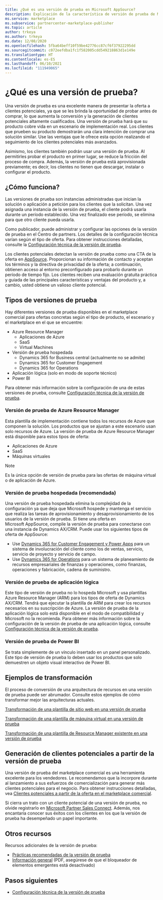 ```yaml
---
title: ¿Qué es una versión de prueba en Microsoft AppSource?
description: Explicación de la característica de versión de prueba de Microsoft AppSource
ms.service: marketplace
ms.subservice: partnercenter-marketplace-publisher
ms.topic: article
author: trkeya
ms.author: trkeya
ms.date: 12/08/2020
ms.openlocfilehash: 5fba64beff10f59be42776cc87cf6f37922295dd
ms.sourcegitcommit: c072eefdba1fc1f582005cdd549218863d1e149e
ms.translationtype: HT
ms.contentlocale: es-ES
ms.lasthandoff: 06/10/2021
ms.locfileid: "111949065"
---
```

# <a name="what-is-a-test-drive"></a>¿Qué es una versión de prueba?

Una versión de prueba es una excelente manera de presentar la oferta a clientes potenciales, ya que se les brinda la oportunidad de probar antes de comprar, lo que aumenta la conversión y la generación de clientes potenciales altamente cualificados. Una versión de prueba hará que su producto cobre vida en un escenario de implementación real. Los clientes que prueben su producto demostrarán una clara intención de comprar una solución similar. Use las ventajas que le ofrece esta opción realizando el seguimiento de los clientes potenciales más avanzados.

Asimismo, los clientes también podrán usar una versión de prueba. Al permitirles probar el producto en primer lugar, se reduce la fricción del proceso de compra. Además, la versión de prueba está aprovisionada previamente; es decir, los clientes no tienen que descargar, instalar o configurar el producto.

## <a name="how-does-it-work"></a>¿Cómo funciona?

Las versiones de prueba son instancias administradas que inician la solución o aplicación a petición para los clientes que la solicitan. Una vez asignada una instancia de la versión de prueba, el cliente podrá usarla durante un período establecido. Una vez finalizado ese período, se elimina para que otro cliente pueda usarla.

Como publicador, puede administrar y configurar las opciones de la versión de prueba en el Centro de partners. Los detalles de la configuración técnica varían según el tipo de oferta. Para obtener instrucciones detalladas, consulte la [Configuración técnica de la versión de prueba](./test-drive-technical-configuration.md).

Los clientes potenciales detectan la versión de prueba como una CTA de la oferta en [AppSource](https://appsource.microsoft.com/en-US/). Proporcionan su información de contacto y aceptan los términos y la directiva de privacidad de la oferta; a continuación, obtienen acceso al entorno preconfigurado para probarlo durante un período de tiempo fijo. Los clientes reciben una evaluación gratuita práctica y guiada de las principales características y ventajas del producto y, a cambio, usted obtiene un valioso cliente potencial.

## <a name="types-of-test-drives"></a>Tipos de versiones de prueba

Hay diferentes versiones de prueba disponibles en el marketplace comercial para ofertas concretas según el tipo de producto, el escenario y el marketplace en el que se encuentre:

- Azure Resource Manager
    - Aplicaciones de Azure
    - SaaS
    - Virtual Machines
- Versión de prueba hospedada
    - Dynamics 365 for Business central (actualmente no se admite)
    - Dynamics 365 for Customer Engagement
    - Dynamics 365 for Operations
- Aplicación lógica (solo en modo de soporte técnico)
- Power BI

Para obtener más información sobre la configuración de una de estas versiones de prueba, consulte [Configuración técnica de la versión de prueba](./test-drive-technical-configuration.md). 

### <a name="azure-resource-manager-test-drive"></a>Versión de prueba de Azure Resource Manager

Esta plantilla de implementación contiene todos los recursos de Azure que componen la solución. Los productos que se ajustan a este escenario usan solo recursos de Azure. La versión de prueba de Azure Resource Manager está disponible para estos tipos de oferta: 

- Aplicaciones de Azure
- SaaS
- Máquinas virtuales

>[!NOTE]
>Es la única opción de versión de prueba para las ofertas de máquina virtual o de aplicación de Azure.

### <a name="hosted-test-drive-recommended"></a>Versión de prueba hospedada (recomendada)

Una versión de prueba hospedada elimina la complejidad de la configuración ya que deja que Microsoft hospede y mantenga el servicio que realiza las tareas de aprovisionamiento y desaprovisionamiento de los usuarios de la versión de prueba. Si tiene una oferta en Microsoft AppSource, compile la versión de prueba para conectarse con una instancia de Dynamics AX/CRM. Puede usar los siguientes tipos de oferta de AppSource:

- Use [Dynamics 365 for Customer Engagement y Power Apps](dynamics-365-customer-engage-offer-setup.md) para un sistema de involucración del cliente como los de ventas, servicio, servicio de proyecto y servicio de campo.
- Use [Dynamics 365 for Operations](./dynamics-365-operations-offer-setup.md) para un sistema de planeamiento de recursos empresariales de finanzas y operaciones, como finanzas, operaciones y fabricación, cadena de suministro.

### <a name="logic-app-test-drive"></a>Versión de prueba de aplicación lógica

Este tipo de versión de prueba no lo hospeda Microsoft y usa plantillas Azure Resource Manager (ARM) para los tipos de oferta de Dynamics AX/CRM. Tendrá que ejecutar la plantilla de ARM para crear los recursos necesarios en su suscripción de Azure. La versión de prueba de la aplicación lógica solo está disponible en el modo de compatibilidad y Microsoft no la recomienda. Para obtener más información sobre la configuración de la versión de prueba de una aplicación lógica, consulte [Configuración técnica de la versión de prueba](./test-drive-technical-configuration.md).

### <a name="power-bi-test-drive"></a>Versión de prueba de Power BI

Se trata simplemente de un vínculo insertado en un panel personalizado. Este tipo de versión de prueba lo deben usar los productos que solo demuestren un objeto visual interactivo de Power BI.

## <a name="transforming-examples"></a>Ejemplos de transformación

El proceso de conversión de una arquitectura de recursos en una versión de prueba puede ser abrumador. Consulte estos ejemplos de cómo transformar mejor las arquitecturas actuales.

[Transformación de una plantilla de sitio web en una versión de prueba](https://github.com/Azure/AzureTestDrive/wiki/Transforming-Website-Deployment-Template-for-Test-Drive)

[Transformación de una plantilla de máquina virtual en una versión de prueba](https://github.com/Azure/AzureTestDrive/wiki/Transforming-Virtual-Machine-Deployment-Template-for-Test-Drive)

[Transformación de una plantilla de Resource Manager existente en una versión de prueba](https://github.com/Azure/AzureTestDrive/wiki/Deploying-Existing-Solutions)

## <a name="generate-leads-from-your-test-drive"></a>Generación de clientes potenciales a partir de la versión de prueba

Una versión de prueba del marketplace comercial es una herramienta excelente para los vendedores. Le recomendamos que la incorpore durante al lanzamiento a sus esfuerzos de comercialización para generar más clientes potenciales para el negocio. Para obtener instrucciones detalladas, vea [Clientes potenciales a partir de la oferta en el marketplace comercial](https://github.com/MicrosoftDocs/azure-docs/blob/master/articles/marketplace/partner-center-portal/commercial-marketplace-get-customer-leads.md).

Si cierra un trato con un cliente potencial de una versión de prueba, no olvide registrarlo en [Microsoft Partner Sales Connect](https://support.microsoft.com/help/3155788/getting-started-with-microsoft-partner-sales-connect). Además, nos encantaría conocer sus éxitos con los clientes en los que la versión de prueba ha desempeñado un papel importante.

## <a name="other-resources"></a>Otros recursos

Recursos adicionales de la versión de prueba:

- [Prácticas recomendadas de la versión de prueba](https://github.com/Azure/AzureTestDrive/wiki/Test-Drive-Best-Practices)
- [Información general](https://assetsprod.microsoft.com/mpn/azure-marketplace-appsource-test-drives.pdf) (PDF, asegúrese de que el bloqueador de elementos emergentes está desactivado)

## <a name="next-steps"></a>Pasos siguientes

- [Configuración técnica de la versión de prueba](test-drive-technical-configuration.md)